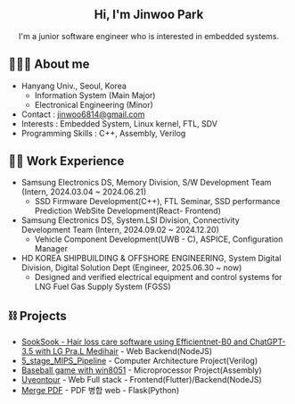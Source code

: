 <div align="center">
  <h2> Hi, I'm Jinwoo Park </h2> 
  I'm a junior software engineer who is interested in embedded systems. <br>
</div>

## 👩🏻‍💻 About me
- Hanyang Univ., Seoul, Korea 
  - Information System (Main Major) 
  - Electronical Engineering (Minor)
- Contact : jinwoo6814@gmail.com
- Interests : Embedded System, Linux kernel, FTL, SDV
- Programming Skills : C++, Assembly, Verilog

## 🏃‍♀️ Work Experience
- Samsung Electronics DS, Memory Division, S/W Development Team (Intern, 2024.03.04 ~ 2024.06.21)
  - SSD Firmware Development(C++), FTL Seminar, SSD performance Prediction WebSite Development(React- Frontend)
- Samsung Electronics DS, System.LSI Division, Connectivity Development Team (Intern, 2024.09.02 ~ 2024.12.20)
  - Vehicle Component Development(UWB - C), ASPICE, Configuration Manager
- HD KOREA SHIPBUILDING & OFFSHORE ENGINEERING, System Digital Division, Digital Solution Dept (Engineer, 2025.06.30 ~ now)
  - Designed and verified electrical equipment and control systems for LNG Fuel Gas Supply System (FGSS)

## ⛓ Projects
- [SookSook - Hair loss care software using Efficientnet-B0 and ChatGPT-3.5 with LG Pra.L Medihair](https://github.com/SEproject-Medihair) - Web Backend(NodeJS)
- [5_stage_MIPS_Pipeline](https://github.com/manmac99/5_stage_MIPS_Pipeline) - Computer Architecture Project(Verilog)
- [Baseball game with win8051](https://github.com/manmac99/Microprocessor_Final_Project) - Microprocessor Project(Assembly)
- [Uyeontour](https://uyeontour.ngrok.io/) - Web Full stack - Frontend(Flutter)/Backend(NodeJS)
- [Merge PDF](https://github.com/manmac99/PDF_MERGE) - PDF 병합 web - Flask(Python)
